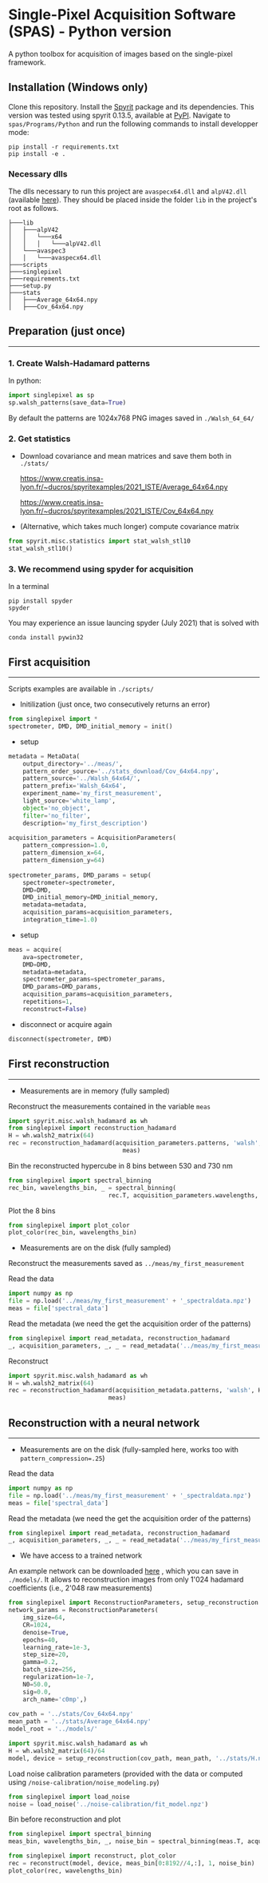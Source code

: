 # Single-Pixel Acquisition Software (SPAS) - Python version

A python toolbox for acquisition of images based on the single-pixel framework.

## Installation (Windows only)

Clone this repository. 
Install the [Spyrit](https://github.com/openspyrit/spyrit) package and its dependencies.
This version was tested using spyrit 0.13.5, available at [PyPI](https://pypi.org/project/spyrit/).
Navigate to `spas/Programs/Python` and run the following commands to install developper mode:
```
pip install -r requirements.txt
pip install -e .
```

### Necessary dlls

The dlls necessary to run this project are `avaspecx64.dll` and `alpV42.dll` (available [here](https://www.vialux.de/en/hi-speed-download.html)).
They should be placed inside the folder `lib` in the project's root as follows.
```
├───lib
│   ├───alpV42
│   │   └───x64
│   │   │   └───alpV42.dll
│   └───avaspec3
│   │   └───avaspecx64.dll
├───scripts
├───singlepixel
├───requirements.txt
├───setup.py
├───stats
│   ├───Average_64x64.npy
│   ├───Cov_64x64.npy
```

## Preparation (just once)
---
### 1. Create Walsh-Hadamard patterns

In python:
    
``` python
import singlepixel as sp
sp.walsh_patterns(save_data=True)
```
By default the patterns are 1024x768 PNG images saved in `./Walsh_64_64/`


### 2. Get statistics

   * Download covariance and mean matrices and save them both in `./stats/`
  
        https://www.creatis.insa-lyon.fr/~ducros/spyritexamples/2021_ISTE/Average_64x64.npy

        https://www.creatis.insa-lyon.fr/~ducros/spyritexamples/2021_ISTE/Cov_64x64.npy


   * (Alternative, which takes much longer) compute covariance matrix
``` python 
from spyrit.misc.statistics import stat_walsh_stl10
stat_walsh_stl10()
```

### 3. We recommend using spyder for acquisition
   
In a terminal
``` shell
pip install spyder
spyder
```

You may experience an issue launcing spyder (July 2021) that is solved with
``` shell
conda install pywin32
```

  ## First acquisition
  ---

  Scripts examples are available in `./scripts/`

* Initilization (just once, two consecutively returns an error)
``` python 
from singlepixel import *
spectrometer, DMD, DMD_initial_memory = init() 
```

* setup
``` python   
metadata = MetaData(
    output_directory='../meas/',
    pattern_order_source='../stats_download/Cov_64x64.npy',
    pattern_source='../Walsh_64x64/',
    pattern_prefix='Walsh_64x64',
    experiment_name='my_first_measurement',
    light_source='white_lamp',
    object='no_object',
    filter='no_filter',
    description='my_first_description')
    
acquisition_parameters = AcquisitionParameters(
    pattern_compression=1.0,
    pattern_dimension_x=64,
    pattern_dimension_y=64)
    
spectrometer_params, DMD_params = setup(
    spectrometer=spectrometer, 
    DMD=DMD,
    DMD_initial_memory=DMD_initial_memory,
    metadata=metadata, 
    acquisition_params=acquisition_parameters,
    integration_time=1.0)

``` 

* setup
``` python 
meas = acquire(
    ava=spectrometer,
    DMD=DMD,
    metadata=metadata,
    spectrometer_params=spectrometer_params,
    DMD_params=DMD_params,
    acquisition_params=acquisition_parameters,
    repetitions=1,
    reconstruct=False)

``` 

* disconnect or acquire again
``` python 
disconnect(spectrometer, DMD)
```

## First reconstruction
---

* Measurements are in memory (fully sampled)
  
Reconstruct the measurements contained in the variable `meas` 
``` python 
import spyrit.misc.walsh_hadamard as wh
from singlepixel import reconstruction_hadamard
H = wh.walsh2_matrix(64)
rec = reconstruction_hadamard(acquisition_parameters.patterns, 'walsh', H,
                                meas)
```

Bin the reconstructed hypercube in 8 bins between 530 and 730 nm

``` python
from singlepixel import spectral_binning
rec_bin, wavelengths_bin, _ = spectral_binning(
                            rec.T, acquisition_parameters.wavelengths, 530, 730, 8)
```

Plot the 8 bins
``` python
from singlepixel import plot_color
plot_color(rec_bin, wavelengths_bin)
```
  
* Measurements are on the disk (fully sampled)

Reconstruct the measurements saved as `../meas/my_first_measurement` 

Read the data
``` python
import numpy as np
file = np.load('../meas/my_first_measurement' + '_spectraldata.npz')
meas = file['spectral_data']
```

Read the metadata (we need the get the acquisition order of the patterns)
``` python
from singlepixel import read_metadata, reconstruction_hadamard
_, acquisition_parameters, _, _ = read_metadata('../meas/my_first_measurement' + '_metadata.json')

```

Reconstruct
``` python
import spyrit.misc.walsh_hadamard as wh
H = wh.walsh2_matrix(64)
rec = reconstruction_hadamard(acquisition_metadata.patterns, 'walsh', H,
                            meas)
```

   
   ## Reconstruction with a neural network
   ---

* Measurements are on the disk (fully-sampled here, works too with `pattern_compression=.25`) 
  
Read the data
``` python
import numpy as np
file = np.load('../meas/my_first_measurement' + '_spectraldata.npz')
meas = file['spectral_data']
```

Read the metadata (we need the get the acquisition order of the patterns)
``` python
from singlepixel import read_metadata, reconstruction_hadamard
_, acquisition_parameters, _, _ = read_metadata('../meas/my_first_measurement' + '_metadata.json')

```

* We have access to a trained network

An example network can be downloaded [here](https://www.creatis.insa-lyon.fr/~ducros/spyritexamples/2021_ISTE/NET_c0mp_N0_50.0_sig_0.0_Denoi_N_64_M_1024_epo_40_lr_0.001_sss_20_sdr_0.2_bs_256_reg_1e-07.pth) , which you can save in `./models/`. It allows to reconstruction images from only 1'024 hadamard coefficients (i.e., 2'048 raw measurements)
  
``` python
from singlepixel import ReconstructionParameters, setup_reconstruction
network_params = ReconstructionParameters(
    img_size=64,
    CR=1024,
    denoise=True,
    epochs=40,
    learning_rate=1e-3,
    step_size=20,
    gamma=0.2,
    batch_size=256,
    regularization=1e-7,
    N0=50.0,
    sig=0.0,
    arch_name='c0mp',)
        
cov_path = '../stats/Cov_64x64.npy'
mean_path = '../stats/Average_64x64.npy'
model_root = '../models/'

import spyrit.misc.walsh_hadamard as wh
H = wh.walsh2_matrix(64)/64        
model, device = setup_reconstruction(cov_path, mean_path, '../stats/H.npy', model_root, network_params)
```

Load noise calibration parameters (provided with the data or computed using `/noise-calibration/noise_modeling.py`)
``` python
from singlepixel import load_noise
noise = load_noise('../noise-calibration/fit_model.npz')
```

Bin before reconstruction and plot

``` python
from singlepixel import spectral_binning
meas_bin, wavelengths_bin, _, noise_bin = spectral_binning(meas.T, acquisition_parameters.wavelengths, 530, 730, 8, noise)
```
``` python
from singlepixel import reconstruct, plot_color
rec = reconstruct(model, device, meas_bin[0:8192//4,:], 1, noise_bin)           
plot_color(rec, wavelengths_bin)

```
